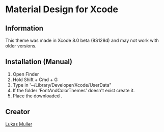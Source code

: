 Material Design for Xcode
========================

## Information
This theme was made in Xcode 8.0 beta (8S128d) and may not work with older versions.

## Installation (Manual)
1. Open Finder
2. Hold Shift + Cmd + G
3. Type in '~/Library/Developer/Xcode/UserData"
4. If the folder 'FontAndColorThemes' doesn't exist create it.
5. Place the downloaded .

## Creator
[Lukas Muller](https://twitter.com/miyohiki)
